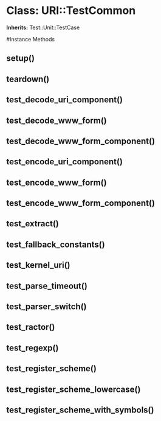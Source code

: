 # Class: URI::TestCommon
**Inherits:** Test::Unit::TestCase
    




#Instance Methods
## setup() [](#method-i-setup)

## teardown() [](#method-i-teardown)

## test_decode_uri_component() [](#method-i-test_decode_uri_component)

## test_decode_www_form() [](#method-i-test_decode_www_form)

## test_decode_www_form_component() [](#method-i-test_decode_www_form_component)

## test_encode_uri_component() [](#method-i-test_encode_uri_component)

## test_encode_www_form() [](#method-i-test_encode_www_form)

## test_encode_www_form_component() [](#method-i-test_encode_www_form_component)

## test_extract() [](#method-i-test_extract)

## test_fallback_constants() [](#method-i-test_fallback_constants)

## test_kernel_uri() [](#method-i-test_kernel_uri)

## test_parse_timeout() [](#method-i-test_parse_timeout)

## test_parser_switch() [](#method-i-test_parser_switch)

## test_ractor() [](#method-i-test_ractor)

## test_regexp() [](#method-i-test_regexp)

## test_register_scheme() [](#method-i-test_register_scheme)

## test_register_scheme_lowercase() [](#method-i-test_register_scheme_lowercase)

## test_register_scheme_with_symbols() [](#method-i-test_register_scheme_with_symbols)

